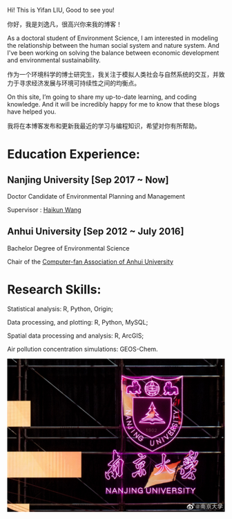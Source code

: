
Hi! This is Yifan LIU, Good to see you!

你好，我是刘逸凡，很高兴你来我的博客！

As a doctoral student of Environment Science, I am interested in modeling the relationship between the human social system and nature system. And I've been working on solving the balance between economic development and environmental sustainability.

作为一个环境科学的博士研究生，我关注于模拟人类社会与自然系统的交互，并致力于寻求经济发展与环境可持续性之间的均衡点。

On this site, I’m going to share my up-to-date learning, and coding knowledge. And it will be incredibly happy for me to know that these blogs have helped you.

我将在本博客发布和更新我最近的学习与编程知识，希望对你有所帮助。

# Education Experience:

## Nanjing University   [Sep 2017 ~ Now]

Doctor Candidate of Environmental Planning and Management

Supervisor : [Haikun Wang]

## Anhui University [Sep 2012 ~ July 2016]

Bachelor Degree of Environmental Science

Chair of the [Computer-fan Association of Anhui University] 

# Research Skills:
Statistical analysis: R, Python, Origin;

Data processing, and plotting: R, Python, MySQL;

Spatial data processing and analysis: R, ArcGIS;

Air pollution concentration simulations: GEOS-Chem.

[Haikun Wang]: https://as.nju.edu.cn/c3/69/c11339a443241/page.htm
[Computer-fan Association of Anhui University]: https://baike.baidu.com/item/%E5%AE%89%E5%BE%BD%E5%A4%A7%E5%AD%A6%E8%AE%A1%E7%AE%97%E6%9C%BA%E5%8D%8F%E4%BC%9A/419094?fr=aladdin

!['Nanjing University'](/About/NJU.light.jpg )
